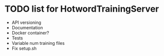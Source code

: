 # TODO list for HotwordTrainingServer

* API versioning
* Documentation
* Docker container?
* Tests
* Variable num training files
* Fix setup.sh
